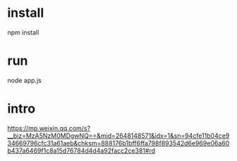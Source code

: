 # install
npm install

# run
node app.js

# intro
https://mp.weixin.qq.com/s?__biz=MzA5NzM0MDgwNQ==&mid=2648148571&idx=1&sn=94cfe11b04ce934669796cfc31a61aeb&chksm=888176b1bff6ffa798f893542d6e969e06a60b437a6469f1c8a15d76784d4d4a92facc2ce381#rd
